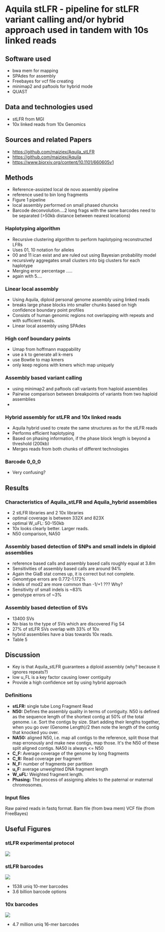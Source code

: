 
# Aquila stLFR - pipeline for stLFR variant calling and/or hybrid approach used in tandem with 10s linked reads


## Software used 

 - bwa mem for mapping
 - SPAdes for assembly
 - Freebayes for vcf file creating
 - minimap2 and paftools for hybrid mode
 - QUAST

## Data and technologies used
 - stLFR from MGI
 - 10x linked reads from 10x Genomics

## Sources and related Papers
 - https://github.com/maiziex/Aquila_stLFR
 - https://github.com/maiziex/Aquila
 - https://www.biorxiv.org/content/10.1101/660605v1

## Methods

 - Reference-assisted local de novo assembly pipeline
 - reference used to bin long fragments
 - Figure 1 pipeline
 - local assembly performed on small phased chuncks
 - Barcode deconvolution....2 long frags with the same barcodes need to be separated (>50kb distance between nearest locations)


### Haplotyping algorithm
 - Recursive clustering algorithm to perform haplotyping reconstructed LFRs
 - Uses 01, 10 notation for alleles 
 - 00 and 11 ican exist and are ruled out using Bayesian probability model
 - recursively aggregates small clusters into big clusters for each haplotype
 - Merging error percentage .....
 - again with 5.... 


### Linear local assembly
 - Using Aquila, diploid personal genome assembly using linked reads
 - breaks large phase blocks into smaller chunks based on high confidence boundary point profiles
 - Consists of human genomic regions not overlapping with repeats and with sufficient reads. 
 - Linear local assembly using SPAdes

### High conf boundary points
 - Umap from hoffmann mappability
 - use a k to generate all k-mers
 - use Bowtie to map kmers
 - only keep regions with kmers which map uniquely

### Assembly based variant calling
 - using minimap2 and paftools call variants from haploid assemblies
 - Pairwise comparison between breakpoints of variants from two haploid assemblies
 - 


### Hybrid assembly for stLFR and 10x linked reads
 - Aquila hybrid used to create the same structures as for the stLFR reads
 - Performs efficient haplotyping
 - Based on phasing information, if the phase block length is beyond a threshold (200kb)
 - Merges reads from both chunks of different technologies

### Barcode 0_0_0
 - Very confusing?


## Results

### Characteristics of Aquila_stLFR and Aquila_hybrid assemblies
 - 2 stLFR libraries and 2 10x libraries
 - optimal coverage is between 332X and 823X
 - optimal W_uFL: 50-150kb
 - 10x looks clearly better. Larger reads.
 - N50 comparison, NA50

### Assembly based detection of SNPs and small indels in diploid assemblies
 - reference based calls and assembly based calls roughly equal at 3.8m
 - Sensitivities of assembly based calls are around 94%
 - Again the GiaB stat comes up, it is correct but not complete.
 - Genomtype errors are 0.772-1.172%
 - indels of mod2 are more common than -1/+1 ??? Why?
 - Sensitivity of small indels is ~83%
 - genotype errors of ~3%

### Assembly based detection of SVs
 - 13400 SVs
 - No bias to the type of SVs which are discovered Fig S4
 - 27% of stLFR SVs overlap with 33% of 10x
 - hybrid assemblies have a bias towards 10x reads.
 - Table 5

## Discussion
 - Key is that Aquila_stLFR guarantees a diploid assembly (why? because it ignores repeats?)
 - low u_FL is a key factor causing lower contiguity
 - Provide a high confidence set by using hybrid approach

 



### Definitions
 - **stLFR:** single tube Long Fragment Read 
 - **N50:** Defines the assembly quality in terms of contiguity. N50 is defined as the sequence length of the shortest contig at 50% of the total genome. i.e. Sort the contigs by size. Start adding their lengths together, when you go over (Genome Length)/2 then note the length of the contig that knocked you over.
 - **NA50:** aligned N50, i.e. map all contigs to the reference, split those that map erronously and make new contigs, map those. It's the N50 of these split aligned contigs. NA50 is always <= N50
 - **C_F:** Average coverage of the genome by long fragments
 - **C_R:** Read coverage per fragment 
 - **N_F:** number of fragments per partition
 - **u_F:** average unweighted DNA fragment length
 - **W_uFL:** Weighted fragment length. 
 - **Phasing:** The process of assigning alleles to the paternal or maternal chromosomes.


### Input files

Raw paired reads in fastq format.
Bam file (from bwa mem)
VCF file (from FreeBayes)

## Useful Figures

### stLFR experimental protocol

![](../IMAGES/stLFR.jpg)

### stLFR barcodes
![](../IMAGES/stLFR-barcodes.png)
 - 1538 uniq 10-mer barcodes
 - 3.6 billion barcode options

### 10x barcodes
![](../IMAGES/10x-barcodes.png)
 - 4.7 million uniq 16-mer barcodes

